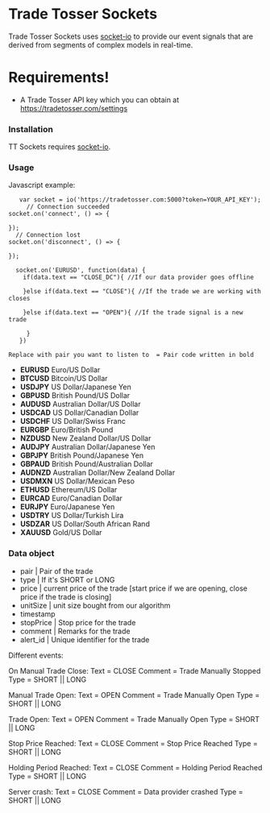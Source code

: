 # Trade Tosser Sockets

 
Trade Tosser Sockets uses [socket-io][socket-io] to provide our event signals that are derived from segments of complex models in real-time.
 

# Requirements!

  - A Trade Tosser API key which you can obtain at https://tradetosser.com/settings

  
### Installation

TT Sockets requires [socket-io](https://socket.io/).

### Usage
Javascript example:
```
   var socket = io('https://tradetosser.com:5000?token=YOUR_API_KEY');
     // Connection succeeded
socket.on('connect', () => {
	
});
  // Connection lost
socket.on('disconnect', () => {
 
});

  socket.on('EURUSD', function(data) {
    if(data.text == "CLOSE_DC"){ //If our data provider goes offline
    
    }else if(data.text == "CLOSE"){ //If the trade we are working with closes
    
    }else if(data.text == "OPEN"){ //If the trade signal is a new trade
    
     }
   })
 ``` 
 
    Replace with pair you want to listen to  = Pair code written in bold
   - **EURUSD**	Euro/US Dollar
   - **BTCUSD**	Bitcoin/US Dollar
   - **USDJPY**	US Dollar/Japanese Yen
   - **GBPUSD**	British Pound/US Dollar
   - **AUDUSD**	Australian Dollar/US Dollar
   - **USDCAD**	US Dollar/Canadian Dollar
   - **USDCHF**	US Dollar/Swiss Franc
   - **EURGBP**	Euro/British Pound
   - **NZDUSD**	New Zealand Dollar/US Dollar
   - **AUDJPY**	Australian Dollar/Japanese Yen
   - **GBPJPY**	British Pound/Japanese Yen
   - **GBPAUD**	British Pound/Australian Dollar
   - **AUDNZD**	Australian Dollar/New Zealand Dollar
   - **USDMXN**	US Dollar/Mexican Peso
   - **ETHUSD**	Ethereum/US Dollar
   - **EURCAD**	Euro/Canadian Dollar
   - **EURJPY**	Euro/Japanese Yen
   - **USDTRY**	US Dollar/Turkish Lira
   - **USDZAR**	US Dollar/South African Rand
   - **XAUUSD** Gold/US Dollar
 
### Data object
  - pair | Pair of the trade
  - type | If it's SHORT or LONG
  - price | current price of the trade [start price if we are opening, close price if the trade is closing]
  - unitSize | unit size bought from our algorithm
  - timestamp
  - stopPrice | Stop price for the trade
  - comment  | Remarks for the trade
  - alert_id | Unique identifier for the trade
     
 

[//]: # (These are reference links used in the body of this note and get stripped out when the markdown processor does its job. There is no need to format nicely because it shouldn't be seen. Thanks SO - http://stackoverflow.com/questions/4823468/store-comments-in-markdown-syntax)

Different events:


On Manual Trade Close:
Text = CLOSE
Comment = Trade Manually Stopped
Type = SHORT || LONG


Manual Trade Open:
Text = OPEN
Comment = Trade Manually Open
Type = SHORT || LONG

Trade Open:
Text = OPEN
Comment = Trade Manually Open
Type = SHORT || LONG


Stop Price Reached:
Text = CLOSE
Comment = Stop Price Reached
Type = SHORT || LONG

Holding Period Reached:
Text = CLOSE
Comment = Holding Period Reached
Type = SHORT || LONG


Server crash:
Text = CLOSE
Comment = Data provider crashed
Type = SHORT || LONG


 
   
   [socket-io]: <https://socket.io/docs/>
